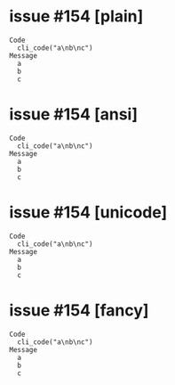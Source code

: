 # issue #154 [plain]

    Code
      cli_code("a\nb\nc")
    Message
      a
      b
      c

# issue #154 [ansi]

    Code
      cli_code("a\nb\nc")
    Message
      a
      b
      c

# issue #154 [unicode]

    Code
      cli_code("a\nb\nc")
    Message
      a
      b
      c

# issue #154 [fancy]

    Code
      cli_code("a\nb\nc")
    Message
      a
      b
      c


